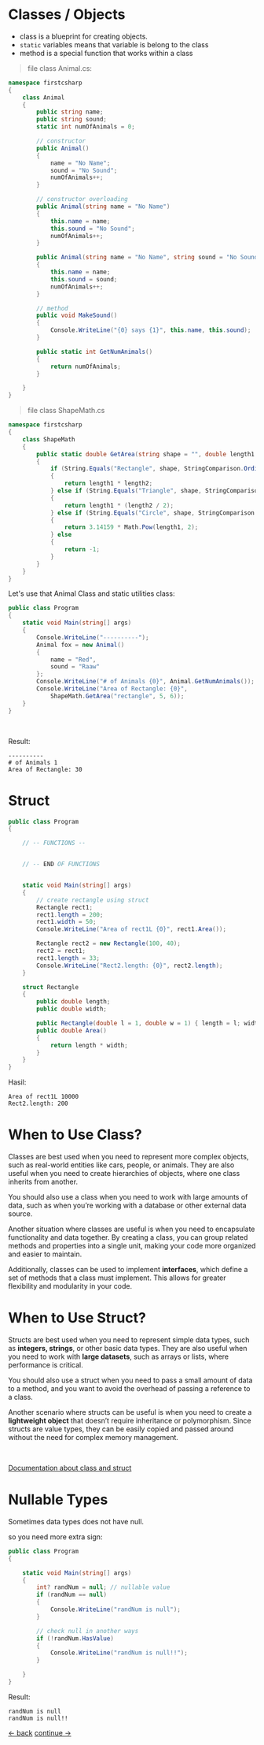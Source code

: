 # Classes / Objects

* class is a blueprint for creating objects.
* `static` variables means that variable is belong to the class
* method is a special function that works within a class

> file class Animal.cs:

```csharp
namespace firstcsharp
{
    class Animal
    {
        public string name;
        public string sound;
        static int numOfAnimals = 0;

        // constructor
        public Animal()
        {
            name = "No Name";
            sound = "No Sound";
            numOfAnimals++;
        }

        // constructor overloading
        public Animal(string name = "No Name")
        {
            this.name = name;
            this.sound = "No Sound";
            numOfAnimals++;
        }

        public Animal(string name = "No Name", string sound = "No Sound")
        {
            this.name = name;
            this.sound = sound;
            numOfAnimals++;
        }

        // method
        public void MakeSound()
        {
            Console.WriteLine("{0} says {1}", this.name, this.sound);
        }

        public static int GetNumAnimals()
        {
            return numOfAnimals;
        }

    }
}

```

> file class ShapeMath.cs

```csharp
namespace firstcsharp
{
    class ShapeMath
    {
        public static double GetArea(string shape = "", double length1 = 0, double length2 = 0)
        {
            if (String.Equals("Rectangle", shape, StringComparison.OrdinalIgnoreCase))
            {
                return length1 * length2;
            } else if (String.Equals("Triangle", shape, StringComparison.OrdinalIgnoreCase))
            {
                return length1 * (length2 / 2);
            } else if (String.Equals("Circle", shape, StringComparison.OrdinalIgnoreCase))
            {
                return 3.14159 * Math.Pow(length1, 2);
            } else
            {
                return -1;
            }
        } 
    }
}

```

Let's use that Animal Class and static utilities class:
```csharp
public class Program
{
    static void Main(string[] args)
    {
        Console.WriteLine("----------");
        Animal fox = new Animal()
        {
            name = "Red",
            sound = "Raaw"
        };
        Console.WriteLine("# of Animals {0}", Animal.GetNumAnimals());
        Console.WriteLine("Area of Rectangle: {0}",
            ShapeMath.GetArea("rectangle", 5, 6));
    }
}
```
<br>

Result:
```terminal
----------
# of Animals 1
Area of Rectangle: 30
```


# Struct
```csharp
public class Program
{

    // -- FUNCTIONS --


    // -- END OF FUNCTIONS


    static void Main(string[] args)
    {
        // create rectangle using struct
        Rectangle rect1;
        rect1.length = 200;
        rect1.width = 50;
        Console.WriteLine("Area of rect1L {0}", rect1.Area());

        Rectangle rect2 = new Rectangle(100, 40);
        rect2 = rect1;
        rect1.length = 33;
        Console.WriteLine("Rect2.length: {0}", rect2.length);
    }

    struct Rectangle
    {
        public double length;
        public double width;

        public Rectangle(double l = 1, double w = 1) { length = l; width = w; }
        public double Area()
        {
            return length * width;
        }
    }
}
```

Hasil:
```terminal
Area of rect1L 10000
Rect2.length: 200
```

# When to Use Class? 
Classes are best used when you need to represent more complex objects, such as real-world entities like cars, people, or animals. They are also useful when you need to create hierarchies of objects, where one class inherits from another.

You should also use a class when you need to work with large amounts of data, such as when you’re working with a database or other external data source.

Another situation where classes are useful is when you need to encapsulate functionality and data together. By creating a class, you can group related methods and properties into a single unit, making your code more organized and easier to maintain.

Additionally, classes can be used to implement **interfaces**, which define a set of methods that a class must implement. This allows for greater flexibility and modularity in your code.



# When to Use Struct?
Structs are best used when you need to represent simple data types, such as **integers, strings**, or other basic data types. They are also useful when you need to work with **large datasets**, such as arrays or lists, where performance is critical.

You should also use a struct when you need to pass a small amount of data to a method, and you want to avoid the overhead of passing a reference to a class.

Another scenario where structs can be useful is when you need to create a **lightweight object** that doesn’t require inheritance or polymorphism. Since structs are value types, they can be easily copied and passed around without the need for complex memory management.

<br>

[Documentation about class and struct](https://www.bytehide.com/blog/struct-vs-class-csharp)


# Nullable Types
Sometimes data types does not have null.

so you need more extra sign:

```csharp
public class Program
{

    static void Main(string[] args)
    {
        int? randNum = null; // nullable value
        if (randNum == null)
        {
            Console.WriteLine("randNum is null");
        }

        // check null in another ways
        if (!randNum.HasValue)
        {
            Console.WriteLine("randNum is null!!");
        }

    }
}
```

Result: <br>
```terminal
randNum is null
randNum is null!!
```





[<- back](https://github.com/QuackPlayground/csharp/blob/main/theory/basic/15.md)
[continue ->](https://github.com/QuackPlayground/csharp/blob/main/theory/basic/17.md)